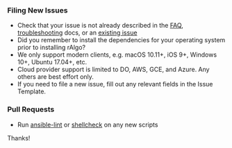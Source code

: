 ### Filing New Issues

* Check that your issue is not already described in the [FAQ](docs/faq.md), [troubleshooting](docs/troubleshooting.md) docs, or an [existing issue](https://github.com/rhdsx/ralgo/issues)
* Did you remember to install the dependencies for your operating system prior to installing rAlgo?
* We only support modern clients, e.g. macOS 10.11+, iOS 9+, Windows 10+, Ubuntu 17.04+, etc.
* Cloud provider support is limited to DO, AWS, GCE, and Azure. Any others are best effort only.
* If you need to file a new issue, fill out any relevant fields in the Issue Template.

### Pull Requests

* Run [ansible-lint](https://github.com/willthames/ansible-lint) or [shellcheck](https://github.com/koalaman/shellcheck) on any new scripts

Thanks!
